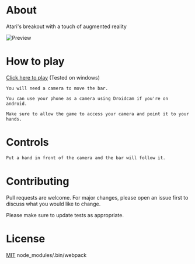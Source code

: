 # About

Atari's breakout with a touch of augmented reality

![Preview](https://i.imgur.com/rgZhitb.png)

# How to play

[Click here to play](https://breakout-augmented-reality.herokuapp.com) (Tested on windows)

```
You will need a camera to move the bar.

You can use your phone as a camera using Droidcam if you're on android.

Make sure to allow the game to access your camera and point it to your hands.
```

# Controls

```sh
Put a hand in front of the camera and the bar will follow it.
```

# Contributing

Pull requests are welcome. For major changes, please open an issue first to discuss what you would like to change.

Please make sure to update tests as appropriate.

# License

[MIT](https://choosealicense.com/licenses/mit/)
node_modules/.bin/webpack
